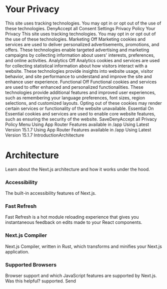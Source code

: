 # Your Privacy
This site uses tracking technologies. You may opt in or opt out of the use of these technologies.
DenyAccept all
Consent Settings
Privacy Policy
Your Privacy
This site uses tracking technologies. You may opt in or opt out of the use of these technologies.
Marketing
Off
Marketing cookies and services are used to deliver personalized advertisements, promotions, and offers. These technologies enable targeted advertising and marketing campaigns by collecting information about users' interests, preferences, and online activities. 
Analytics
Off
Analytics cookies and services are used for collecting statistical information about how visitors interact with a website. These technologies provide insights into website usage, visitor behavior, and site performance to understand and improve the site and enhance user experience.
Functional
Off
Functional cookies and services are used to offer enhanced and personalized functionalities. These technologies provide additional features and improved user experiences, such as remembering your language preferences, font sizes, region selections, and customized layouts. Opting out of these cookies may render certain services or functionality of the website unavailable.
Essential
On
Essential cookies and services are used to enable core website features, such as ensuring the security of the website. 
SaveDenyAccept all
Privacy Policy
Menu
Using App Router
Features available in /app
Using Latest Version
15.1.7
Using App Router
Features available in /app
Using Latest Version
15.1.7
IntroductionArchitecture
# Architecture
Learn about the Next.js architecture and how it works under the hood.
### Accessibility
The built-in accessibility features of Next.js.
### Fast Refresh
Fast Refresh is a hot module reloading experience that gives you instantaneous feedback on edits made to your React components.
### Next.js Compiler
Next.js Compiler, written in Rust, which transforms and minifies your Next.js application.
### Supported Browsers
Browser support and which JavaScript features are supported by Next.js.
Was this helpful?
supported.
Send
